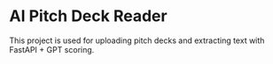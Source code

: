 # AI Pitch Deck Reader

This project is used for uploading pitch decks and extracting text with FastAPI + GPT scoring.
